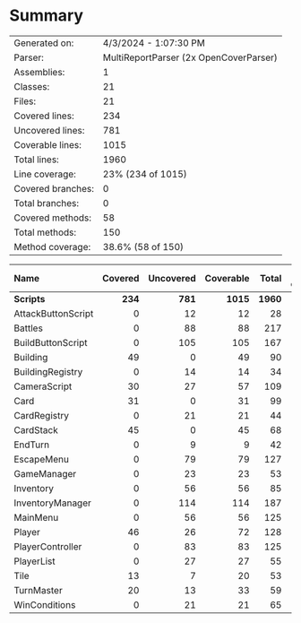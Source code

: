 ﻿# Summary
|||
|:---|:---|
| Generated on: | 4/3/2024 - 1:07:30 PM |
| Parser: | MultiReportParser (2x OpenCoverParser) |
| Assemblies: | 1 |
| Classes: | 21 |
| Files: | 21 |
| Covered lines: | 234 |
| Uncovered lines: | 781 |
| Coverable lines: | 1015 |
| Total lines: | 1960 |
| Line coverage: | 23% (234 of 1015) |
| Covered branches: | 0 |
| Total branches: | 0 |
| Covered methods: | 58 |
| Total methods: | 150 |
| Method coverage: | 38.6% (58 of 150) |

|**Name**|**Covered**|**Uncovered**|**Coverable**|**Total**|**Line coverage**|**Covered**|**Total**|**Branch coverage**|**Covered**|**Total**|**Method coverage**|
|:---|---:|---:|---:|---:|---:|---:|---:|---:|---:|---:|---:|
|**Scripts**|**234**|**781**|**1015**|**1960**|**23%**|**0**|**0**|****|**58**|**150**|**38.6%**|
|AttackButtonScript|0|12|12|28|0%|0|0||0|3|0%|
|Battles|0|88|88|217|0%|0|0||0|10|0%|
|BuildButtonScript|0|105|105|167|0%|0|0||0|6|0%|
|Building|49|0|49|90|100%|0|0||13|13|100%|
|BuildingRegistry|0|14|14|34|0%|0|0||0|3|0%|
|CameraScript|30|27|57|109|52.6%|0|0||5|7|71.4%|
|Card|31|0|31|99|100%|0|0||8|8|100%|
|CardRegistry|0|21|21|44|0%|0|0||0|4|0%|
|CardStack|45|0|45|68|100%|0|0||8|8|100%|
|EndTurn|0|9|9|42|0%|0|0||0|2|0%|
|EscapeMenu|0|79|79|127|0%|0|0||0|6|0%|
|GameManager|0|23|23|53|0%|0|0||0|6|0%|
|Inventory|0|56|56|85|0%|0|0||0|6|0%|
|InventoryManager|0|114|114|187|0%|0|0||0|10|0%|
|MainMenu|0|56|56|125|0%|0|0||0|13|0%|
|Player|46|26|72|128|63.8%|0|0||12|15|80%|
|PlayerController|0|83|83|125|0%|0|0||0|8|0%|
|PlayerList|0|27|27|55|0%|0|0||0|2|0%|
|Tile|13|7|20|53|65%|0|0||8|9|88.8%|
|TurnMaster|20|13|33|59|60.6%|0|0||4|6|66.6%|
|WinConditions|0|21|21|65|0%|0|0||0|5|0%|
